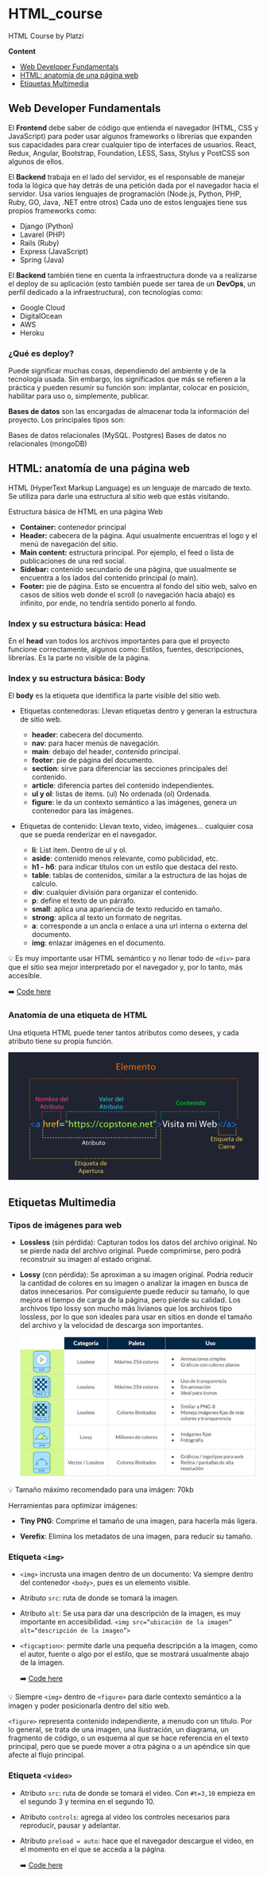 # HTML_course
HTML Course by Platzi

**Content**

* [Web Developer Fundamentals](https://github.com/isabelyb/HTML_course#web-developer-fundamentals)
* [HTML: anatomía de una página web](https://github.com/isabelyb/HTML_course#html-anatom%C3%ADa-de-una-p%C3%A1gina-web)
* [Etiquetas Multimedia](https://github.com/isabelyb/HTML_course#etiquetas-multimedia)


## Web Developer Fundamentals

El **Frontend** debe saber de código que entienda el navegador (HTML, CSS y JavaScript) para poder usar algunos frameworks o librerías que expanden sus capacidades para crear cualquier tipo de interfaces de usuarios. React, Redux, Angular, Bootstrap, Foundation, LESS, Sass, Stylus y PostCSS son algunos de ellos.

El **Backend** trabaja en el lado del servidor, es el responsable de manejar toda la lógica que hay detrás de una petición dada por el navegador hacia el servidor. Usa varios lenguajes de programación (Node.js, Python, PHP, Ruby, GO, Java, .NET entre otros) Cada uno de estos lenguajes tiene sus propios frameworks como:

- Django (Python)
- Lavarel (PHP)
- Rails (Ruby)
- Express (JavaScript)
- Spring (Java)

El **Backend** también tiene en cuenta la infraestructura donde va a realizarse el deploy de su aplicación (esto también puede ser tarea de un **DevOps**, un perfil dedicado a la infraestructura), con tecnologías como:

- Google Cloud
- DigitalOcean
- AWS
- Heroku

### ¿Qué es deploy?

Puede significar muchas cosas, dependiendo del ambiente y de la tecnología usada. Sin embargo, los significados que más se refieren a la práctica y pueden resumir su función son: implantar, colocar en posición, habilitar para uso o, simplemente, publicar.

**Bases de datos** son las encargadas de almacenar toda la información del proyecto. Los principales tipos son:

Bases de datos relacionales (MySQL. Postgres)
Bases de datos no relacionales (mongoDB)


## HTML: anatomía de una página web

HTML (HyperText Markup Language) es un lenguaje de marcado de texto. Se utiliza para darle una estructura al sitio web que estás visitando.

Estructura básica de HTML en una página Web

* **Container:** contenedor principal
* **Header:** cabecera de la página. Aquí usualmente encuentras el logo y el menú de navegación del sitio.
* **Main content:** estructura principal. Por ejemplo, el feed o lista de publicaciones de una red social.
* **Sidebar:** contenido secundario de una página, que usualmente se encuentra a los lados del contenido principal (o main).
* **Footer:** pie de página. Esto se encuentra al fondo del sitio web, salvo en casos de sitios web donde el scroll (o navegación hacia abajo) es infinito, por ende, no tendría sentido ponerlo al fondo.

### Index y su estructura básica: Head

En el **head** van todos los archivos importantes para que el proyecto funcione correctamente, algunos como: Estilos, fuentes, descripciones, librerías.
Es la parte no visible de la página.

### Index y su estructura básica: Body

El **body** es la etiqueta que identifica la parte visible del sitio web.

* Etiquetas contenedoras: Llevan etiquetas dentro y generan la estructura de sitio web.
    * **header**: cabecera del documento.
    * **nav**: para hacer menús de navegación.
    * **main**: debajo del header, contenido principal.
    * **footer**: pie de página del documento.
    * **section**: sirve para diferenciar las secciones principales del contenido.
    * **article**: diferencia partes del contenido independientes.
    * **ul y ol**: listas de items. (ul) No ordenada  (ol) Ordenada.
    * **figure**: le da un contexto semántico a las imágenes, genera un contenedor para las imágenes.

* Etiquetas de contenido: Llevan texto, video, imágenes... cualquier cosa que se pueda renderizar en el navegador.
    * **li**: List item. Dentro de ul y ol.
    * **aside**: contenido menos relevante, como publicidad, etc.
    * **h1 - h6**: para indicar títulos con un estilo que destaca del resto.
    * **table**: tablas de contenidos, similar a la estructura de las hojas de calculo.
    * **div**: cualquier división para organizar el contenido.
    * **p**: define el texto de un párrafo.
    * **small**: aplica una apariencia de texto reducido en tamaño.
    * **strong**: aplica al texto un formato de negritas.
    * **a**: corresponde a un ancla o enlace a una url interna o externa del documento.
    * **img**: enlazar imágenes en el documento.

💡 Es muy importante usar HTML semántico y no llenar todo de ```<div>``` para que el sitio sea mejor interpretado por el navegador y, por lo tanto, más accesible.

➡️ [Code here](https://github.com/isabelyb/HTML_course/tree/main/index)

### Anatomía de una etiqueta de HTML

Una etiqueta HTML puede tener tantos atributos como desees, y cada atributo tiene su propia función.


![tag](assets/tag.png)

## Etiquetas Multimedia

### Tipos de imágenes para web
* **Lossless** (sin pérdida): Capturan todos los datos del archivo original. No se pierde nada del archivo original.
Puede comprimirse, pero podrá reconstruir su imagen al estado original.
* **Lossy** (con pérdida): Se aproximan a su imagen original. Podría reducir la cantidad de colores en su imagen o analizar la imagen en busca de datos innecesarios. Por consiguiente puede reducir su tamaño, lo que mejora el tiempo de carga de la página, pero pierde su calidad. Los archivos tipo lossy son mucho más livianos que los archivos tipo lossless, por lo que son ideales para usar en sitios en donde el tamaño del archivo y la velocidad de descarga son importantes.

    ![lossless_lossy](assets/lossless_lossy.png)

💡 Tamaño máximo recomendado para una imágen: 70kb

Herramientas para optimizar imágenes:

* **Tiny PNG**: Comprime el tamaño de una imagen, para hacerla más ligera.

* **Verefix**: Elimina los metadatos de una imagen, para reducir su tamaño.

### Etiqueta ```<img>```

* ```<img>``` incrusta una imagen dentro de un documento: Va siempre dentro del contenedor ```<body>```, pues es un elemento visible.
* Atributo ```src```: ruta de donde se tomará la imagen.
* Atributo ```alt```: Se usa para dar una descripción de la imagen, es muy importante en accesibilidad.
    ```<img src=“ubicación de la imagen” alt=“descripción de la imagen”>```
* ```<figcaption>```: permite darle una pequeña descripción a la imagen, como el autor, fuente o algo por el estilo, que se mostrará usualmente abajo de la imagen.

    ➡️ [Code here](https://github.com/isabelyb/HTML_course/tree/main/img_tag)


💡 Siempre ```<img>``` dentro de ```<figure>``` para darle contexto semántico a la imagen y poder posicionarla dentro del sitio web.

```<figure>``` representa contenido independiente, a menudo con un título. Por lo general, se trata de una imagen, una ilustración, un diagrama, un fragmento de código, o un esquema al que se hace referencia en el texto principal, pero que se puede mover a otra página o a un apéndice sin que afecte al flujo principal.


### Etiqueta ```<video>```
* Atributo ```src```: ruta de donde se tomará el video. Con ```#t=3,10``` empieza en el segundo 3 y termina en el segundo 10.
* Atributo ```controls```: agrega al video los controles necesarios para reproducir, pausar y adelantar.
* Atributo ```preload = auto```: hace que el navegador descargue el video, en el momento en el que se acceda a la página.


    ➡️ [Code here](https://github.com/isabelyb/HTML_course/tree/main/video_tag)